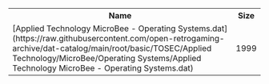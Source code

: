 <table>
<tr><th>Name</th><th>Size</th></tr>
<tr><td>[Applied Technology MicroBee - Operating Systems.dat](https://raw.githubusercontent.com/open-retrogaming-archive/dat-catalog/main/root/basic/TOSEC/Applied Technology/MicroBee/Operating Systems/Applied Technology MicroBee - Operating Systems.dat)</td><td>1999</td></tr>
</table>
